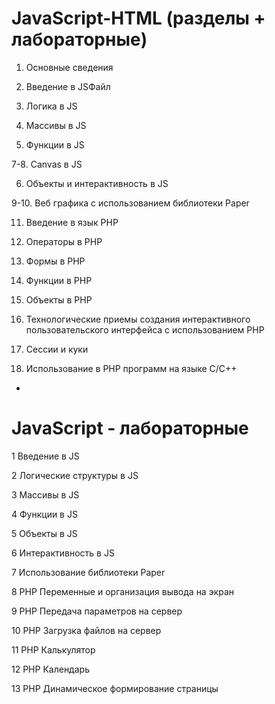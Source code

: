 # JavaScript-HTML (разделы + лабораторные)

1. Основные сведения

2. Введение в JSФайл

3. Логика в JS

4. Массивы в JS

5. Функции в JS

7-8. Canvas в JS

6. Объекты и интерактивность в JS

9-10. Веб графика с использованием библиотеки Paper

11. Введение в язык PHP

12. Операторы в РHP

13. Формы в РHP

14. Функции в РHP

15. Объекты в РHP

16. Технологические приемы создания интерактивного пользовательского интерфейса с использованием PHP

17. Сессии и куки

18. Использование в РHP программ на языке C/С++
-


# JavaScript - лабораторные

1 Введение в JS

2 Логические структуры в JS

З Массивы в JS

4 Функции в JS

5 Объекты в JS

6 Интерактивность в JS

7 Использование библиотеки Paper

8 РНР Переменные и организация вывода на экран

9 РHР Передача параметров на сервер

10 РНР Загрузка файлов на сервер

11 РНР Калькулятор

12 РНР Календарь

13 РНР Динамическое формирование страницы
